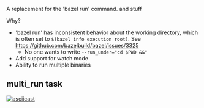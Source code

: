 A replacement for the 'bazel run' command. and stuff

Why?

- 'bazel run' has inconsistent behavior about the working directory, which is often set to `$(bazel info execution root)`. See https://github.com/bazelbuild/bazel/issues/3325
  - No one wants to write `--run_under="cd $PWD &&"`
- Add support for watch mode
- Ability to run multiple binaries

## multi_run task

[![asciicast](https://asciinema.org/a/NjHTT8Ta67O2rfTc8f4QXW2yB.svg)](https://asciinema.org/a/NjHTT8Ta67O2rfTc8f4QXW2yB)

